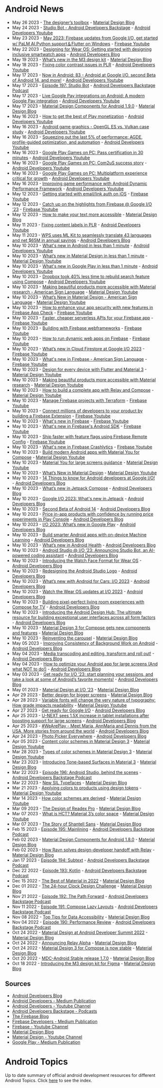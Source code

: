 # Android News

<!-- NEWS:START -->
- May 26 2023 - [The designer’s toolbox](https://material.io/blog/designer-toolbox-figma-android-studio-relay) - [Material Design Blog](https://material.io/blog)
- May 24 2023 - [Studio Bot - Android Developers Backstage](https://www.youtube.com/watch?v=jeuAR8qMePg) - [Android Developers Youtube](https://www.youtube.com/c/AndroidDevelopers)
- May 23 2023 - [May 2023: Firebase updates from Google I/O, get started w/ PaLM AI,Python support＆Flutter on Windows](https://www.youtube.com/watch?v=AejfDKJtsjU) - [Firebase Youtube](https://www.youtube.com/user/Firebase)
- May 22 2023 - [Designing for Wear OS: Getting started with designing inclusive smartwatch apps](http://android-developers.googleblog.com/2023/05/designing-for-wear-os-getting-started-designing-inclusive-smartwatch-apps.html) - [Android Developers Blog](https://android-developers.googleblog.com/)
- May 19 2023 - [What’s new in the M3 design kit](https://material.io/blog/whats-new-design-kit) - [Material Design Blog](https://material.io/blog)
- May 18 2023 - [Fixing color contrast issues in PLR](https://www.youtube.com/watch?v=t9HQVTLvS6U) - [Android Developers Youtube](https://www.youtube.com/c/AndroidDevelopers)
- May 17 2023 - [Now in Android: 83 - Android at Google I/O, second Beta of Android 14, and more!](https://www.youtube.com/watch?v=L8HvWVc59Vo) - [Android Developers Youtube](https://www.youtube.com/c/AndroidDevelopers)
- May 17 2023 - [Episode 197: Studio Bot](http://adbackstage.libsyn.com/episode-197-studio-bot) - [Android Developers Backstage Podcast](https://adbackstage.libsyn.com/)
- May 17 2023 - [Live Google Pay integrations on Android: A modern Google Pay integration](https://www.youtube.com/watch?v=wD1_GVIdd6U) - [Android Developers Youtube](https://www.youtube.com/c/AndroidDevelopers)
- May 17 2023 - [Material Design Components for Android 1.9.0](https://material.io/blog/android-stable-release-1-9-0) - [Material Design Blog](https://material.io/blog)
- May 16 2023 - [How to get the best of Play monetization](https://www.youtube.com/watch?v=cVOjiCSuWQ4) - [Android Developers Youtube](https://www.youtube.com/c/AndroidDevelopers)
- May 16 2023 - [Android game graphics - OpenGL ES vs. Vulkan case study](https://www.youtube.com/watch?v=C7OjI7CpjLw) - [Android Developers Youtube](https://www.youtube.com/c/AndroidDevelopers)
- May 16 2023 - [Squeezing out the last 5% of performance: AGDE, profile-guided optimization, and automation](https://www.youtube.com/watch?v=CNbpFTyHOe8) - [Android Developers Youtube](https://www.youtube.com/c/AndroidDevelopers)
- May 16 2023 - [Google Play Games on PC: Pass certification in 30 minutes](https://www.youtube.com/watch?v=ucjLBh9sqP0) - [Android Developers Youtube](https://www.youtube.com/c/AndroidDevelopers)
- May 16 2023 - [Google Play Games on PC: Com2uS success story](https://www.youtube.com/watch?v=d8YNr1nd0hw) - [Android Developers Youtube](https://www.youtube.com/c/AndroidDevelopers)
- May 16 2023 - [Google Play Games on PC: Multiplatform experience critical for growth](https://www.youtube.com/watch?v=WKKME28Y82w) - [Android Developers Youtube](https://www.youtube.com/c/AndroidDevelopers)
- May 16 2023 - [Improving game performance with Android Dynamic Performance Framework](https://www.youtube.com/watch?v=Pn1mH86Rwis) - [Android Developers Youtube](https://www.youtube.com/c/AndroidDevelopers)
- May 12 2023 - [Getting started with email/link auth on iOS](https://www.youtube.com/watch?v=-OK7VG7Cl8I) - [Firebase Youtube](https://www.youtube.com/user/Firebase)
- May 12 2023 - [Catch up on the highlights from Firebase @ Google I/O ‘23](https://www.youtube.com/watch?v=rGqj6U7SawA) - [Firebase Youtube](https://www.youtube.com/user/Firebase)
- May 12 2023 - [How to make your text more accessible](https://material.io/blog/how-to-make-text-more-accessible) - [Material Design Blog](https://material.io/blog)
- May 11 2023 - [Fixing content labels in PLR](https://www.youtube.com/watch?v=Xhdpq7S8jLM) - [Android Developers Youtube](https://www.youtube.com/c/AndroidDevelopers)
- May 11 2023 - [WPS uses ML Kit to seamlessly translate 43 languages and net $65M in annual savings](http://android-developers.googleblog.com/2023/05/wps-uses-ml-kit-to-seamlessly-translate-languages-and-net-annual-savings.html) - [Android Developers Blog](https://android-developers.googleblog.com/)
- May 10 2023 - [What's new in Android in less than 1 minute](https://www.youtube.com/watch?v=GpQF0dAJtWo) - [Android Developers Youtube](https://www.youtube.com/c/AndroidDevelopers)
- May 10 2023 - [What’s new in Material Design in less than 1 minute](https://www.youtube.com/watch?v=CTR2O3n7x-c) - [Material Design Youtube](https://www.youtube.com/c/MaterialDesign)
- May 10 2023 - [What's new in Google Play in less than 1 minute](https://www.youtube.com/watch?v=DblSgZ0NarQ) - [Android Developers Youtube](https://www.youtube.com/c/AndroidDevelopers)
- May 10 2023 - [Dropbox took 40% less time to rebuild search feature using Compose](https://www.youtube.com/watch?v=quY2B_6shy0) - [Android Developers Youtube](https://www.youtube.com/c/AndroidDevelopers)
- May 10 2023 - [Making beautiful products more accessible with Material research - American Sign Language](https://www.youtube.com/watch?v=vysRyD7_jMk) - [Material Design Youtube](https://www.youtube.com/c/MaterialDesign)
- May 10 2023 - [What’s New in Material Design - American Sign Language](https://www.youtube.com/watch?v=iwJaQCsX63s) - [Material Design Youtube](https://www.youtube.com/c/MaterialDesign)
- May 10 2023 - [How to enhance your app security with new features in Firebase App Check](https://www.youtube.com/watch?v=iYA0QYP9ocw) - [Firebase Youtube](https://www.youtube.com/user/Firebase)
- May 10 2023 - [Faster, cheaper serverless APIs for your Firebase app](https://www.youtube.com/watch?v=EIA58FKrA8Y) - [Firebase Youtube](https://www.youtube.com/user/Firebase)
- May 10 2023 - [Building with Firebase webframeworks](https://www.youtube.com/watch?v=YUwJqZLLjQ0) - [Firebase Youtube](https://www.youtube.com/user/Firebase)
- May 10 2023 - [How to run dynamic web apps on Firebase](https://www.youtube.com/watch?v=MhkDpZA_Ciw) - [Firebase Youtube](https://www.youtube.com/user/Firebase)
- May 10 2023 - [What’s new in Cloud Firestore at Google I/O 2023](https://www.youtube.com/watch?v=rW9MkxD5318) - [Firebase Youtube](https://www.youtube.com/user/Firebase)
- May 10 2023 - [What's new in Firebase - American Sign Language](https://www.youtube.com/watch?v=YIkmBCf8tfQ) - [Firebase Youtube](https://www.youtube.com/user/Firebase)
- May 10 2023 - [Design for every device with Flutter and Material 3](https://www.youtube.com/watch?v=CfOlY36GWYU) - [Material Design Youtube](https://www.youtube.com/c/MaterialDesign)
- May 10 2023 - [Making beautiful products more accessible with Material research](https://www.youtube.com/watch?v=k-nG86tp8oQ) - [Material Design Youtube](https://www.youtube.com/c/MaterialDesign)
- May 10 2023 - [How to build a complete app with Relay and Compose](https://www.youtube.com/watch?v=vBNmeiHlDHE) - [Material Design Youtube](https://www.youtube.com/c/MaterialDesign)
- May 10 2023 - [Manage Firebase projects with Terraform](https://www.youtube.com/watch?v=32SKh-jGXI4) - [Firebase Youtube](https://www.youtube.com/user/Firebase)
- May 10 2023 - [Connect millions of developers to your product by building a Firebase Extension](https://www.youtube.com/watch?v=PLOw63DvZdc) - [Firebase Youtube](https://www.youtube.com/user/Firebase)
- May 10 2023 - [What's new in Firebase](https://www.youtube.com/watch?v=emIxn-f9bK0) - [Firebase Youtube](https://www.youtube.com/user/Firebase)
- May 10 2023 - [What's new in Firebase's Android SDK](https://www.youtube.com/watch?v=nYGg_8Ro5VE) - [Firebase Youtube](https://www.youtube.com/user/Firebase)
- May 10 2023 - [Ship faster with feature flags using Firebase Remote Config](https://www.youtube.com/watch?v=vWJ8wDzeEg0) - [Firebase Youtube](https://www.youtube.com/user/Firebase)
- May 10 2023 - [What's new in Firebase Crashlytics](https://www.youtube.com/watch?v=UmAFhPeCNF4) - [Firebase Youtube](https://www.youtube.com/user/Firebase)
- May 10 2023 - [Build modern Android apps with Material You for Compose](https://www.youtube.com/watch?v=tu0UtDGC31A) - [Material Design Youtube](https://www.youtube.com/c/MaterialDesign)
- May 10 2023 - [Material You for large screens guidance](https://www.youtube.com/watch?v=wP-xAPIyqLY) - [Material Design Youtube](https://www.youtube.com/c/MaterialDesign)
- May 10 2023 - [What’s New in Material Design](https://www.youtube.com/watch?v=vnDhq8W98O4) - [Material Design Youtube](https://www.youtube.com/c/MaterialDesign)
- May 10 2023 - [14 Things to know for Android developers at Google I/O!](http://android-developers.googleblog.com/2023/05/14-things-to-know-for-android-developers-google-io.html) - [Android Developers Blog](https://android-developers.googleblog.com/)
- May 10 2023 - [What’s new in Jetpack Compose](http://android-developers.googleblog.com/2023/05/whats-new-in-jetpack-compose.html) - [Android Developers Blog](https://android-developers.googleblog.com/)
- May 10 2023 - [Google I/O 2023: What's new in Jetpack](http://android-developers.googleblog.com/2023/05/whats-new-in-jetpack-io-2023.html) - [Android Developers Blog](https://android-developers.googleblog.com/)
- May 10 2023 - [Second Beta of Android 14](http://android-developers.googleblog.com/2023/05/android-14-beta-2.html) - [Android Developers Blog](https://android-developers.googleblog.com/)
- May 10 2023 - [Price in-app products with confidence by running price experiments in Play Console](http://android-developers.googleblog.com/2023/05/price-experiments-in-play-console.html) - [Android Developers Blog](https://android-developers.googleblog.com/)
- May 10 2023 - [I/O 2023: What’s new in Google Play](http://android-developers.googleblog.com/2023/05/io-2023-whats-new-in-google-play.html) - [Android Developers Blog](https://android-developers.googleblog.com/)
- May 10 2023 - [Build smarter Android apps with on-device Machine Learning](http://android-developers.googleblog.com/2023/05/build-smarter-android-apps-with-on-device-machine-learning.html) - [Android Developers Blog](https://android-developers.googleblog.com/)
- May 10 2023 - [What’s new in Android Health](http://android-developers.googleblog.com/2023/05/whats-new-in-android-health.html) - [Android Developers Blog](https://android-developers.googleblog.com/)
- May 10 2023 - [Android Studio @ I/O ‘23: Announcing Studio Bot, an AI-powered coding assistant](http://android-developers.googleblog.com/2023/05/android-studio-io-23-announcing-studio-bot.html) - [Android Developers Blog](https://android-developers.googleblog.com/)
- May 10 2023 - [Introducing the Watch Face Format for Wear OS](http://android-developers.googleblog.com/2023/05/introducing-watch-face-format-for-wear-os.html) - [Android Developers Blog](https://android-developers.googleblog.com/)
- May 10 2023 - [Redesigning the Android Studio Logo](http://android-developers.googleblog.com/2023/05/redesigning-android-studio-logo.html) - [Android Developers Blog](https://android-developers.googleblog.com/)
- May 10 2023 - [What’s new with Android for Cars: I/O 2023](http://android-developers.googleblog.com/2023/05/whats-new-with-android-for-cars.html) - [Android Developers Blog](https://android-developers.googleblog.com/)
- May 10 2023 - [Watch the Wear OS updates at I/O 2023](http://android-developers.googleblog.com/2023/05/watch-out-wear-os-updates-at-io-2023.html) - [Android Developers Blog](https://android-developers.googleblog.com/)
- May 10 2023 - [Building pixel-perfect living room experiences with Compose for TV](http://android-developers.googleblog.com/2023/05/building-pixel-perfect-living-room-experiences-compose-for-tv.html) - [Android Developers Blog](https://android-developers.googleblog.com/)
- May 10 2023 - [Introducing the Android Design Hub: The ultimate resource for building exceptional user interfaces across all form factors](http://android-developers.googleblog.com/2023/05/introducing-android-ui-design-hub.html) - [Android Developers Blog](https://android-developers.googleblog.com/)
- May 10 2023 - [Material Design 3 for Compose gets new components and features](https://material.io/blog/material-3-compose-1-1) - [Material Design Blog](https://material.io/blog)
- May 10 2023 - [Reinventing the carousel](https://material.io/blog/material-3-carousel-research-design) - [Material Design Blog](https://material.io/blog)
- May 05 2023 - [Improving Consistency of Background Work on Android](http://android-developers.googleblog.com/2023/05/improving-consistency-of-background-work-on-android.html) - [Android Developers Blog](https://android-developers.googleblog.com/)
- May 04 2023 - [Media transcoding and editing, transform and roll out!](http://android-developers.googleblog.com/2023/05/media-transcoding-and-editing-transform-and-roll-out.html) - [Android Developers Blog](https://android-developers.googleblog.com/)
- May 04 2023 - [How to optimize your Android app for large screens (And what NOT to do!)](http://android-developers.googleblog.com/2023/05/optimizing-your-android-app-for-large-screens.html) - [Android Developers Blog](https://android-developers.googleblog.com/)
- May 03 2023 - [Get ready for I/O ‘23: start planning your sessions, and take a look at some of Android’s favorite moments!](http://android-developers.googleblog.com/2023/05/get-ready-for-io-23-android-sessions-and-favorite-moments.html) - [Android Developers Blog](https://android-developers.googleblog.com/)
- May 01 2023 - [Material Design at I/O ‘23](https://material.io/blog/material-google-io23) - [Material Design Blog](https://material.io/blog)
- Apr 29 2023 - [Better design for bigger screens](https://material.io/blog/material-you-large-screens) - [Material Design Blog](https://material.io/blog)
- Apr 28 2023 - [Variable fonts will change the very nature of typography: How grade impacts readability](https://www.youtube.com/watch?v=yrhnKUD-J9c) - [Material Design Youtube](https://www.youtube.com/c/MaterialDesign)
- Apr 27 2023 - [Get ready for Google I/O](http://android-developers.googleblog.com/2023/04/get-ready-for-google-io.html) - [Android Developers Blog](https://android-developers.googleblog.com/)
- Apr 25 2023 - [U-NEXT sees 1.5X increase in tablet installations after boosting support for large screens](http://android-developers.googleblog.com/2023/04/u-next-sees-increase-in-tablet-installations-after-boosting-support-for-large-screens.html) - [Android Developers Blog](https://android-developers.googleblog.com/)
- Apr 25 2023 - [#WeArePlay - Meet Maria, AnnMaria and Dennis from the USA. More stories from around the world](http://android-developers.googleblog.com/2023/04/weareplay-meet-maria-annmaria-and-dennis-from-the-usa-more-stories-from-around-the-world.html) - [Android Developers Blog](https://android-developers.googleblog.com/)
- Apr 24 2023 - [Photo Picker Everywhere](http://android-developers.googleblog.com/2023/04/photo-picker-everywhere.html) - [Android Developers Blog](https://android-developers.googleblog.com/)
- Apr 05 2023 - [Content color schemes in Material Design 3](https://www.youtube.com/watch?v=oGBtLu5e05U) - [Material Design Youtube](https://www.youtube.com/c/MaterialDesign)
- Mar 28 2023 - [Types of color schemes in Material Design 3](https://www.youtube.com/watch?v=Ga8UCAgfFf8) - [Material Design Youtube](https://www.youtube.com/c/MaterialDesign)
- Mar 23 2023 - [Introducing Tone-based Surfaces in Material 3](https://material.io/blog/tone-based-surface-color-m3) - [Material Design Blog](https://material.io/blog)
- Mar 22 2023 - [Episode 196: Android Studio, behind the scenes](http://adbackstage.libsyn.com/episode-196-android-studio-behind-the-scenes) - [Android Developers Backstage Podcast](https://adbackstage.libsyn.com/)
- Mar 22 2023 - [New SIL Typefaces](https://material.io/blog/sil-typefaces) - [Material Design Blog](https://material.io/blog)
- Mar 21 2023 - [Applying colors to products using design tokens](https://www.youtube.com/watch?v=KKxpJpbEwew) - [Material Design Youtube](https://www.youtube.com/c/MaterialDesign)
- Mar 14 2023 - [How color schemes are derived](https://www.youtube.com/watch?v=i-GN0d76e-Y) - [Material Design Youtube](https://www.youtube.com/c/MaterialDesign)
- Mar 09 2023 - [The Design of Readex Pro](https://material.io/blog/readex-pro-legibility-arabic-type-design) - [Material Design Blog](https://material.io/blog)
- Mar 07 2023 - [What is HCT? Material 3’s color space](https://www.youtube.com/watch?v=tw6cOcY_xtM) - [Material Design Youtube](https://www.youtube.com/c/MaterialDesign)
- Mar 07 2023 - [The Story of Shantell Sans](https://material.io/blog/shantell-martin-variable-font) - [Material Design Blog](https://material.io/blog)
- Feb 15 2023 - [Episode 195: Mainlining](http://adbackstage.libsyn.com/episode-195-mainlining) - [Android Developers Backstage Podcast](https://adbackstage.libsyn.com/)
- Feb 02 2023 - [Material Design Components for Android 1.8.0](https://material.io/blog/android-stable-release-1-8-0) - [Material Design Blog](https://material.io/blog)
- Feb 02 2023 - [How Ravn solves design-developer handoff with Relay](https://material.io/blog/relay-ravn-case-study) - [Material Design Blog](https://material.io/blog)
- Jan 17 2023 - [Episode 194: Subtext](http://adbackstage.libsyn.com/episode-194-subtext) - [Android Developers Backstage Podcast](https://adbackstage.libsyn.com/)
- Dec 22 2022 - [Episode 193: Kotlin](http://adbackstage.libsyn.com/episode-193-kotlin) - [Android Developers Backstage Podcast](https://adbackstage.libsyn.com/)
- Dec 15 2022 - [The Best of Material in 2022](https://material.io/blog/material-design-2022-roundup) - [Material Design Blog](https://material.io/blog)
- Dec 01 2022 - [The 24-hour Clock Design Challenge](https://material.io/blog/24-hour-clock-design-research) - [Material Design Blog](https://material.io/blog)
- Nov 21 2022 - [Episode 192: The Path Forward](http://adbackstage.libsyn.com/episode-192-the-path-forward) - [Android Developers Backstage Podcast](https://adbackstage.libsyn.com/)
- Nov 11 2022 - [Episode 191: Compose Lazy Layouts](http://adbackstage.libsyn.com/episode-191-compose-lazy-layouts) - [Android Developers Backstage Podcast](https://adbackstage.libsyn.com/)
- Nov 08 2022 - [Top Tips for Data Accessibility](https://material.io/blog/data-visualization-accessibility) - [Material Design Blog](https://material.io/blog)
- Nov 04 2022 - [Episode 190: Performance Review](http://adbackstage.libsyn.com/episode-190-performance-review) - [Android Developers Backstage Podcast](https://adbackstage.libsyn.com/)
- Oct 24 2022 - [Material Design at Android Developer Summit 2022](https://material.io/blog/material-ads-2022) - [Material Design Blog](https://material.io/blog)
- Oct 24 2022 - [Announcing Relay Alpha](https://material.io/blog/relay-in-alpha) - [Material Design Blog](https://material.io/blog)
- Oct 24 2022 - [Material Design 3 for Compose is now stable](https://material.io/blog/material-3-compose-stable) - [Material Design Blog](https://material.io/blog)
- Oct 20 2022 - [MDC-Android Stable release 1.7.0](https://material.io/blog/android-stable-release-1-7-0) - [Material Design Blog](https://material.io/blog)
- Oct 18 2022 - [Introducing the M3 design kit for Figma](https://material.io/blog/material-3-figma-design-kit) - [Material Design Blog](https://material.io/blog)<!-- NEWS:END -->

## Sources

* [Android Developers Blog](https://android-developers.googleblog.com/)
* [Android Developers - Medium Publication](https://medium.com/androiddevelopers)
* [Android Developers - Youtube Channel](https://www.youtube.com/c/AndroidDevelopers)
* [Android Developers Backstage - Podcasts](https://adbackstage.libsyn.com/)
* [The Firebase Blog](https://firebase.googleblog.com/)
* [Firebase Developers - Medium Publication](https://medium.com/firebase-developers)
* [Firebase - Youtube Channel](https://www.youtube.com/user/Firebase)
* [Material Design Blog](https://material.io/blog)
* [Material Design - Youtube Channel](https://www.youtube.com/c/MaterialDesign)
* [Google Play - Medium Publication](https://medium.com/googleplaydev)

# Android Topics
Up to date summary of official android development resources for different Android Topics. Click [here](https://androidtopicsindex.dipien.com/) to see the index.


